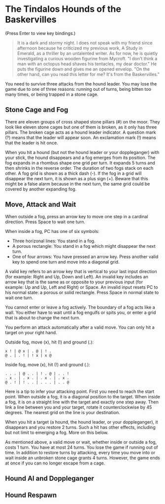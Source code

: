 # The Tindalos Hounds of the Baskervilles

(Press Enter to view key bindings.)

> It is a dark and stormy night. I does not speak with my friend since afternoon because he criticized my previous work, A Study in Emerald, as a thriller by an untalented writer. As for now, he is quietly investigating a curious wooden figurine from Mycroft. "I don't think a man with an octopus head shaves his tentacles, my dear doctor." He puts the figurine down and gives me an opened envelop. "On the other hand, can you read this letter for me? It's from the Baskervilles."

You need to survive three attacks from the hound leader. You may lose the game due to one of three reasons: running out of turns, being bitten too many times, or being trapped in a stone cage.

## Stone Cage and Fog

There are eleven groups of cross shaped stone pillars (#) on the moor. They look like eleven stone cages but one of them is broken, as it only has three pillars. The broken cage acts as a hound leader indicator. A question mark (?) means that the leader will appear soon. An exclamation mark (!) means that the leader is hit once.

When you hit a hound (but not the hound leader or your doppleganger) with your stick, the hound disappears and a fog emerges from its position. The fog expands in a rhombus shape one grid per turn. It expands 5 turns and then shrinks in the reverse order. The duration of two fogs stack on each other. A fog grid is shown as a thick dash (-). If the fog in a grid will disappear the next turn, it is shown as a plus sign (+). Beware that this might be a false alarm because in the next turn, the same grid could be covered by another expanding fog.

## Move, Attack and Wait

When outside a fog, press an arrow key to move one step in a cardinal direction. Press Space to wait one turn.

When inside a fog, PC has one of six symbols:

* Three horizonal lines: You stand in a fog.
* A porous rectangle: You stand in a fog which might disappear the next turn.
* One of four arrows: You have pressed an arrow key. Press another valid key to spend one turn and move into a diagonal grid.

A valid key refers to an arrow key that is vertical to your last input direction (for example: Right and Up, Down and Left). An invalid key includes an arrow key that is the same as or opposite to your previous input (for example: Up and Up, Left and Right) or Space. An invalid input resets PC to his normal state: a porous or solid rectangle. Press Space in normal state to wait one turn.

You cannot enter or leave a fog actively. The boundary of a fog acts like a wall. You either have to wait until a fog engulfs or spits you, or enter a grid that is about to change the next turn.

You perform an attack automatically after a valid move. You can only hit a target on your right hand.

Outside fog, move (x), hit (!) and ground (.):

    x ! | @ x | . @ | ! .
    @ . | . ! | ! x | x @

Inside fog, move (x), hit (!) and ground (.):

    . . . | @ . . | ! . @ | . . !
    . x . | . x . | . x . | . x .
    @ . ! | ! . . | . . . | . . @

Here is a tip to infer your attacking point. First you need to reach the start point. When outside a fog, it is a diagonal position to the target. When inside a fog, it is on a straight line with the target and exactly one step away. Then link a line between you and your target, rotate it counterclockwise by 45 degrees. The nearest grid on the line is your destination.

When you hit a target (a hound, the hound leader, or your doppleganger), it disappears and you restore 2 turns. Such a hit has other effects, including but not limit to emerging a fog. More on this below.

As mentioned above, a valid move or wait, whether inside or outside a fog, costs 1 turn. You have at most 24 turns. You lose the game if running out of time. In addition to restore turns by attacking, every time you move into or wait inside an unbroken stone cage grants 4 turns. However, the game ends at once if you can no longer escape from a cage.

## Hound AI and Doppleganger



## Hound Respawn


